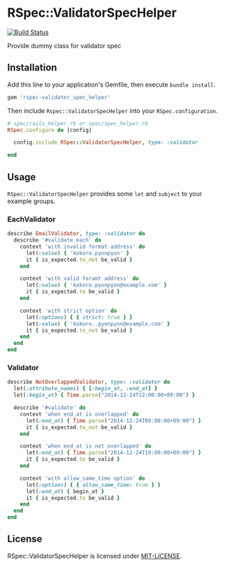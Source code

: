 # RSpec::ValidatorSpecHelper

[![Build Status](https://travis-ci.org/izumin5210/rspec-validator_spec_helper.svg?branch=master)](https://travis-ci.org/izumin5210/rspec-validator_spec_helper)

Provide dummy class for validator spec

## Installation

Add this line to your application's Gemfile, then execute `bundle install`.

```ruby
gem 'rspec-validator_spec_helper'
```

Then include `Rspec::ValidatorSpecHelper` into your `RSpec.configuration`.

```ruby
# spec/rails_helper.rb or spec/spec_helper.rb
RSpec.configure do |config|

  config.include RSpec::ValidatorSpecHelper, type: :validator

end
```


## Usage

`RSpec::ValidatorSpecHelper` provides some `let` and `subject` to your example groups.


### EachValidator

```ruby
describe EmailValidator, type: :validator do
  describe '#validate_each' do
    context 'with invalid format address' do
      let(:value) { 'kokoro.pyonpyon' }
      it { is_expected.to_not be_valid }
    end

    context 'with valid foramt address' do
      let(:value) { 'kokoro.pyonpyon@example.com' }
      it { is_expected.to be_valid }
    end

    context 'with strict option' do
      let(:options) { { strict: true } }
      let(:value) { 'kokoro..pyonpyon@example.com' }
      it { is_expected.to_not be_valid }
    end
  end
end
```


### Validator

```ruby
describe NotOverlappedValidator, type: :validator do
  let(:attribute_names) { [:begin_at, :end_at] }
  let(:begin_at) { Time.parse("2014-12-24T12:00:00+09:00") }

  describe '#validate' do
    context 'when end_at is overlapped' do
      let(:end_at) { Time.parse("2014-12-24T09:00:00+09:00") }
      it { is_expected.to_not be_valid }
    end

    context 'when end_at is not overlapped' do
      let(:end_at) { Time.parse("2014-12-24T19:00:00+09:00") }
      it { is_expected.to be_valid }
    end

    context 'with allow_same_time option' do
      let(:options) { { allow_same_time: true } }
      let(:end_at) { begin_at }
      it { is_expected.to be_valid }
    end
  end
end
```


## License

RSpec::ValidatorSpecHelper is licensed under [MIT-LICENSE](http://opensource.org/licenses/MIT).
